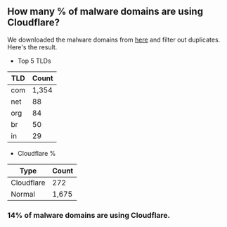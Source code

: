 ## How many % of malware domains are using Cloudflare?


We downloaded the malware domains from [here](https://urlhaus.abuse.ch) and filter out duplicates.
Here's the result.


[//]: # (start replacement)


- Top 5 TLDs

| TLD | Count |
| --- | --- |
| com | 1,354 |
| net | 88 |
| org | 84 |
| br | 50 |
| in | 29 |


- Cloudflare %

| Type | Count |
| --- | --- |
| Cloudflare | 272 |
| Normal | 1,675 |


### 14% of malware domains are using Cloudflare.